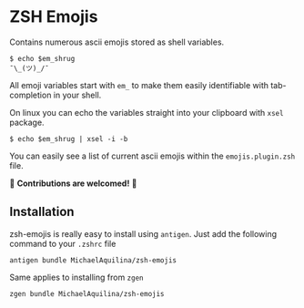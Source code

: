 ZSH Emojis
==========

Contains numerous ascii emojis stored as shell variables.

```
$ echo $em_shrug
¯\_(ツ)_/¯
```

All emoji variables start with `em_` to make them easily identifiable with tab-completion in your shell.

On linux you can echo the variables straight into your clipboard with `xsel` package.

```
$ echo $em_shrug | xsel -i -b
```

You can easily see a list of current ascii emojis within the `emojis.plugin.zsh` file.

:tada: **Contributions are welcomed!** :tada:

Installation
------------

zsh-emojis is really easy to install using `antigen`. Just add the following command to your `.zshrc` file

```
antigen bundle MichaelAquilina/zsh-emojis
```

Same applies to installing from `zgen`

```
zgen bundle MichaelAquilina/zsh-emojis
```
